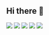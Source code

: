 ## Hi there 👋

<!--
**olegukr/olegukr** is a ✨ _special_ ✨ repository because its `README.md` (this file) appears on your GitHub profile.

Here are some ideas to get you started:

- 🔭 I’m currently working on ...
- 🌱 I’m currently learning ...
- 👯 I’m looking to collaborate on ...
- 🤔 I’m looking for help with ...
- 💬 Ask me about ...
- 📫 How to reach me: ...
- 😄 Pronouns: ...
- ⚡ Fun fact: ...
-->
![](http://github-profile-summary-cards.vercel.app/api/cards/profile-details?username=olegukr&theme=ayu_mirage)
![](http://github-profile-summary-cards.vercel.app/api/cards/repos-per-language?username=olegukr&theme=ayu_mirage)
![](http://github-profile-summary-cards.vercel.app/api/cards/most-commit-language?username=olegukr&theme=ayu_mirage)
![](http://github-profile-summary-cards.vercel.app/api/cards/stats?username=olegukr&theme=ayu_mirage)
![](http://github-profile-summary-cards.vercel.app/api/cards/productive-time?username=olegukr&theme=ayu_mirage&utcOffset=1)

